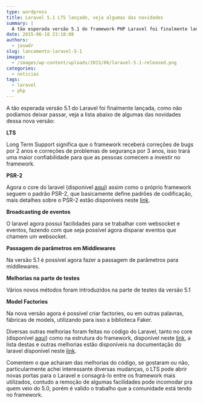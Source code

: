 ```yaml
---
type: wordpress
title: Laravel 5.1 LTS lançado, veja algumas das novidades
summary: |
  A tão esperada versão 5.1 do framework PHP Laravel foi finalmente lançada, confira algumas das novidades
date: 2015-06-18 23:18:08
authors:
  - jaswdr
slug: lancamento-laravel-5-1
images:
  - /images/wp-content/uploads/2015/06/laravel-5.1-released.png
categories:
  - noticias
tags:
  - laravel
  - php
---
```


A tão esperada versão 5.1 do Laravel foi finalmente lançada, como não podíamos deixar passar, veja a lista abaixo de algumas das novidades dessa nova versão:

<strong>LTS</strong>

Long Term Support significa que o framework receberá correções de bugs por 2 anos e correções de problemas de segurança por 3 anos, isso trará uma maior confiabilidade para que as pessoas comecem a investir no framework.

<!--more-->

<strong>PSR-2</strong>

Agora o core do laravel (disponivel <a href="http://bit.ly/1CfPzta" target="_blank">aqui</a>) assim como o próprio framework seguem o padrão PSR-2, que basicamente define padrões de codificação, mais detalhes sobre o PSR-2 estão disponíveis neste <a href="http://bit.ly/1tt0IGF" target="_blank">link</a>.

<strong>Broadcasting de eventos</strong>

O laravel agora possui facilidades para se trabalhar com websocket e eventos, fazendo com que seja possível agora disparar eventos que chamem um websocket.

<strong>Passagem de parâmetros em Middlewares</strong>

Na versão 5.1 é possível agora fazer a passagem de parâmetros para middlewares.

<strong>Melhorias na parte de testes</strong>

Vários novos métodos foram introduzidos na parte de testes da versão 5.1

<strong>Model Factories</strong>

Na nova versão agora é possível criar factories, ou em outras palavras, fábricas de models, utilizando para isso a biblioteca Faker.

Diversas outras melhorias foram feitas no código do Laravel, tanto no core (disponível <a href="http://bit.ly/1CfPzta" target="_blank">aqui</a>) como na estrutura do framework, disponível neste <a href="http://bit.ly/1Gksp5D" target="_blank">link</a>, a lista destas e outras melhorias estão disponíveis na documentação do laravel disponível neste <a href="http://bit.ly/1flg2R7" target="_blank">link</a>.

Comentem o que acharam das melhorias do código, se gostaram ou não, particularmente achei interessante diversas mudanças, o LTS pode abrir novas portas para o Laravel e consagrá-lo entre os framework mais utilizados, contudo a remoção de algumas facilidades pode incomodar pra quem veio do 5.0, porém é valido o trabalho que a comunidade está tendo no framework.
